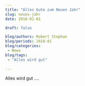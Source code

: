 ```yaml
---
title: "Alles Gute zum Neuen Jahr"  
slug: neues-jahr
date: 2018-01-01

draft: false

blog/authors: Robert Stephan
blog/periods: 2018-01
blog/categories: 
 - News
blog/tags:
 - "Alles wird gut"
 
---
```


Alles wird gut ....